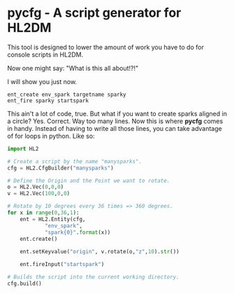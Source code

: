 pycfg - A script generator for HL2DM
=====

This tool is designed to lower the amount of work you have to do for console scripts in HL2DM.

Now one might say: "What is this all about!?!"

I will show you just now.

```
ent_create env_spark targetname sparky
ent_fire sparky startspark
```

This ain't a lot of code, true. But what if you want to create sparks aligned in a circle? Yes. Correct. Way too many lines. Now this is where <b>pycfg</b> comes in handy. Instead of having to write all those lines, you can take advantage of for loops in python. Like so:

```python
import HL2

# Create a script by the name "manysparks". 
cfg = HL2.CfgBuilder("manysparks")

# Define the Origin and the Point we want to rotate.
o = HL2.Vec(0,0,0)
v = HL2.Vec(100,0,0)

# Rotate by 10 degrees every 36 times => 360 degrees.
for x in range(0,36,1):
    ent = HL2.Entity(cfg,
            "env_spark",
            "spark{0}".format(x))
    ent.create()
    
    ent.setKeyvalue("origin", v.rotate(o,"z",10).str())

    ent.fireInput("startspark")

# Builds the script into the current working directory.
cfg.build()
```
